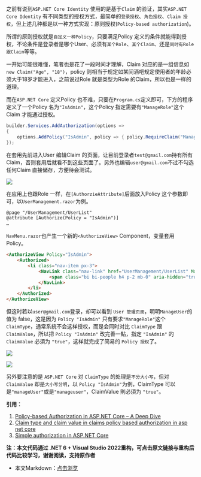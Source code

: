 之前有说到`ASP.NET Core Identity` 使用的是基于`Claim` 的验证，其实`ASP.NET Core Identity` 有不同类型的授权方式，最简单的`登录授权`、`角色授权`、`Claim 授权`，但上述几种都是以一种方式实现：原则授权(`Policy-based authorization`)。

所谓的原则授权就是`自定义一种Policy`，只要满足Policy 定义的条件就能得到授权，不论条件是登录者是哪个User、必须有`某个Role`、`某个Claim`、还是`同时有Role 跟Claim`等等。

一开始可能很难懂，笔者也是花了一段时间才理解，Claim 对应的是一组信息如`new Claim("Age", "18")`，policy 则相当于规定如某间酒吧规定使用者的年龄必须大于18岁才能进入，之前说过Role 就是类型为Role 的Claim，所以也是一样的道理。

而在`ASP.NET Core` 定义Policy 也不难，只要在`Program.cs`定义即可，下方的程序定义了一个Policy 名为`"IsAdmin"`，这个Policy 指定需要有`"ManageRole"`这个Claim 才能通过授权。

```C#
builder.Services.AddAuthorization(options =>
{
	options.AddPolicy("IsAdmin", policy => { policy.RequireClaim("ManageRole"); });
});
```

在套用先前进入User 编辑Claim 的页面，让目前登录者`test@gmail.com`持有所有Claim，否则套用后就看不到这些页面了。另外也编辑`user@gmail.com`不过不勾选任何Claim 直接储存，方便待会测试。

![](https://lequ.co/2021/12/4001.png)

在应用上也跟Role 一样，在`[AuthorzieAttribute]`后面放入Policy 这个参数即可，以`UserManagement.razor`为例。

```html
@page "/UserManagement/UserList"
@attribute [Authorize(Policy = "IsAdmin")]
…
```

`NavMenu.razor`也产生一个新的`<AuthorizeView>` Component，变量套用 Policy。

```html
<AuthorizeView Policy="IsAdmin">
	<Authorized>
		<li class="nav-item px-3">
			<NavLink class="nav-link" href="UserManagement/UserList" Match="NavLinkMatch.All">
				<span class="bi bi-people h4 p-2 mb-0" aria-hidden="true"></span> Users
			</NavLink>
		</li>
	</Authorized>
</AuthorizeView>
```

但这时若以`user@gmail.com`登录，却可以看到 `User 管理页面`，明明`ManageUser`的值为 false，这是因为 `Policy "IsAdmin"` 只有要求`"ManageRole"`这个 `ClaimType`，通常系統不会这样授权，而是会同时对比 `ClaimType` 跟 `ClaimValue`，所以把 `Policy "IsAdmin"` 改完善一點，指定 `"IsAdmin"` 的 `ClaimValue` 必須为 `"true"`，这样就完成了简易的 `Policy 授权`了。

![](https://lequ.co/2021/12/4002.png)

![](https://lequ.co/2021/12/4003.png)

另外要注意的是 `ASP.NET Core` 对 `ClaimType` 的处理是`不分大小写`，但对 `ClaimValue` 却是`大小写分明`，以 `Policy "IsAdmin"`为例，ClaimType 可以是`"manageUser"`或是`"manageuser"`，ClaimValue 則必須为 `"true"`。

**引用：**

1. [Policy-based Authorization in ASP.NET Core – A Deep Dive](https://www.red-gate.com/simple-talk/development/dotnet-development/policy-based-authorization-in-asp-net-core-a-deep-dive/)
2. [Claim type and claim value in claims policy based authorization in asp net core](https://www.youtube.com/watch?v=I2wgxzLbESA&list=PL6n9fhu94yhVkdrusLaQsfERmL_Jh4XmU&index=98)
3. [Simple authorization in ASP.NET Core](https://docs.microsoft.com/en-us/aspnet/core/security/authorization/simple?view=aspnetcore-5.0)

**注：本文代码通过 .NET 6 + Visual Studio 2022重构，可点击原文链接与重构后代码比较学习，谢谢阅读，支持原作者**

- 本文Markdown：[点击浏览](https://github.com/dotnet9/Assets.Dotnet9/blob/main/2021/12/2021-12-25_03.md)
